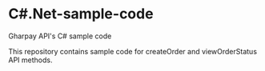 C#.Net-sample-code
==================

Gharpay API's C# sample code

This repository contains sample code for createOrder and viewOrderStatus API methods.
